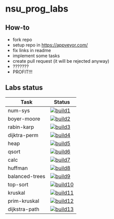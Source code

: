 # nsu_prog_labs
## How-to
* fork repo
* setup repo in https://appveyor.com/
* fix links in readme
* implement some tasks
* create pull request (it will be rejected anyway)
* ???????
* PROFIT!!!

## Labs status

|Task          |Status                    |
|--------------|--------------------------|
|num-sys       |[![build1][]][build-link] |
|boyer-moore   |[![build2][]][build-link] |
|rabin-karp    |[![build3][]][build-link] |
|dijktra-perm  |[![build4][]][build-link] |
|heap          |[![build5][]][build-link] |
|qsort         |[![build6][]][build-link] |
|calc          |[![build7][]][build-link] |
|huffman       |[![build8][]][build-link] |
|balanced-trees|[![build9][]][build-link] |
|top-sort      |[![build10][]][build-link]|
|kruskal       |[![build11][]][build-link]|
|prim-kruskal  |[![build12][]][build-link]|
|dijkstra-path |[![build13][]][build-link]|

[build1]: https://appveyor-matrix-badges.herokuapp.com/repos/bobrofon/nsu-prog-labs/branch/master/1
[build2]: https://appveyor-matrix-badges.herokuapp.com/repos/bobrofon/nsu-prog-labs/branch/master/2
[build3]: https://appveyor-matrix-badges.herokuapp.com/repos/bobrofon/nsu-prog-labs/branch/master/3
[build4]: https://appveyor-matrix-badges.herokuapp.com/repos/bobrofon/nsu-prog-labs/branch/master/4
[build5]: https://appveyor-matrix-badges.herokuapp.com/repos/bobrofon/nsu-prog-labs/branch/master/5
[build6]: https://appveyor-matrix-badges.herokuapp.com/repos/bobrofon/nsu-prog-labs/branch/master/6
[build7]: https://appveyor-matrix-badges.herokuapp.com/repos/bobrofon/nsu-prog-labs/branch/master/7
[build8]: https://appveyor-matrix-badges.herokuapp.com/repos/bobrofon/nsu-prog-labs/branch/master/8
[build9]: https://appveyor-matrix-badges.herokuapp.com/repos/bobrofon/nsu-prog-labs/branch/master/9
[build10]: https://appveyor-matrix-badges.herokuapp.com/repos/bobrofon/nsu-prog-labs/branch/master/10
[build11]: https://appveyor-matrix-badges.herokuapp.com/repos/bobrofon/nsu-prog-labs/branch/master/11
[build12]: https://appveyor-matrix-badges.herokuapp.com/repos/bobrofon/nsu-prog-labs/branch/master/12
[build13]: https://appveyor-matrix-badges.herokuapp.com/repos/bobrofon/nsu-prog-labs/branch/master/13

[build-link]: https://ci.appveyor.com/project/bobrofon/nsu-prog-labs
